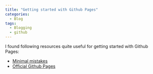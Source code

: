 ```yaml
---
title: "Getting started with Github Pages"
categories:
  - Blog
tags:
  - Blogging
  - github
---
```


I found following resources quite useful for getting started with Github Pages:

* [Minimal mistakes](https://mmistakes.github.io/minimal-mistakes/)
* [Official Github Pages](https://pages.github.com/)

